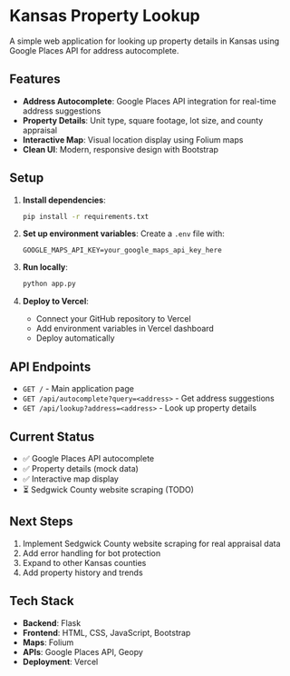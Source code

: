 # Kansas Property Lookup

A simple web application for looking up property details in Kansas using Google Places API for address autocomplete.

## Features

- **Address Autocomplete**: Google Places API integration for real-time address suggestions
- **Property Details**: Unit type, square footage, lot size, and county appraisal
- **Interactive Map**: Visual location display using Folium maps
- **Clean UI**: Modern, responsive design with Bootstrap

## Setup

1. **Install dependencies**:

   ```bash
   pip install -r requirements.txt
   ```

2. **Set up environment variables**:
   Create a `.env` file with:

   ```
   GOOGLE_MAPS_API_KEY=your_google_maps_api_key_here
   ```

3. **Run locally**:

   ```bash
   python app.py
   ```

4. **Deploy to Vercel**:
   - Connect your GitHub repository to Vercel
   - Add environment variables in Vercel dashboard
   - Deploy automatically

## API Endpoints

- `GET /` - Main application page
- `GET /api/autocomplete?query=<address>` - Get address suggestions
- `GET /api/lookup?address=<address>` - Look up property details

## Current Status

- ✅ Google Places API autocomplete
- ✅ Property details (mock data)
- ✅ Interactive map display
- ⏳ Sedgwick County website scraping (TODO)

## Next Steps

1. Implement Sedgwick County website scraping for real appraisal data
2. Add error handling for bot protection
3. Expand to other Kansas counties
4. Add property history and trends

## Tech Stack

- **Backend**: Flask
- **Frontend**: HTML, CSS, JavaScript, Bootstrap
- **Maps**: Folium
- **APIs**: Google Places API, Geopy
- **Deployment**: Vercel
